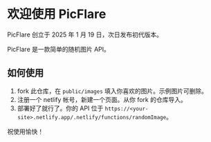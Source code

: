 # 欢迎使用 PicFlare

PicFlare 创立于 2025 年 1 月 19 日，次日发布初代版本。

PicFlare 是一款简单的随机图片 API。

## 如何使用

1.   fork 此仓库，在 `public/images` 填入你喜欢的图片。示例图片可删除。
2.   注册一个 netlify 帐号，新建一个页面。从你 fork 的仓库导入。
3.   部署好了就行了。你的 API 位于 `https://<your-site>.netlify.app/.netlify/functions/randomImage`。

祝使用愉快！